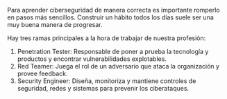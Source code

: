 Para aprender ciberseguridad de manera correcta es importante romperlo en pasos más sencillos. Construir un hábito todos los días suele ser una muy buena manera de progresar.

Hay tres ramas principales a la hora de trabajar de nuestra profesión:
1. Penetration Tester: Responsable de poner a prueba la tecnología y productos y encontrar vulnerabilidades explotables.
2. Red Teamer: Juega el rol de un adversario que ataca la organización y provee feedback.
3. Security Engineer: Diseña, monitoriza y mantiene controles de seguridad, redes y sistemas para prevenir los ciberataques.